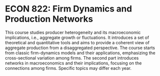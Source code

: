 # ECON 822: Firm Dynamics and Production Networks

This course studies producer heterogeneity and its macroeconomic implications, i.e., aggregate growth or fluctuations. It introduces a set of theoretical and quantitative tools and aims to provide a coherent view of aggregate production from a disaggregated perspective. The course starts from classic firm-dynamics models and their applications, emphasizing the cross-sectional variation among firms. The second part introduces networks in macroeconomics and their implications, focusing on the connections among firms. Specific topics may differ each year.